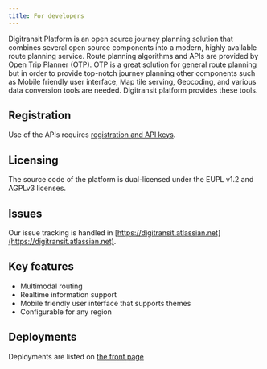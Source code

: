 ```yaml
---
title: For developers
---
```


Digitransit Platform is an open source journey planning solution that combines several open source components into a
modern, highly available route planning service. Route planning algorithms and APIs are provided by Open Trip Planner
(OTP). OTP is a great solution for general route planning but in order to provide top-notch journey planning other
components such as Mobile friendly user interface, Map tile serving, Geocoding, and various data conversion tools are
needed. Digitransit platform provides these tools.

## Registration
Use of the APIs requires [registration and API keys](api-registration).

## Licensing
The source code of the platform is dual-licensed under the EUPL v1.2 and AGPLv3 licenses.

## Issues
Our issue tracking is handled in [https://digitransit.atlassian.net](https://digitransit.atlassian.net).

## Key features
* Multimodal routing
* Realtime information support
* Mobile friendly user interface that supports themes
* Configurable for any region

## Deployments
Deployments are listed on [the front page](../#digitransit-journey-planners)
